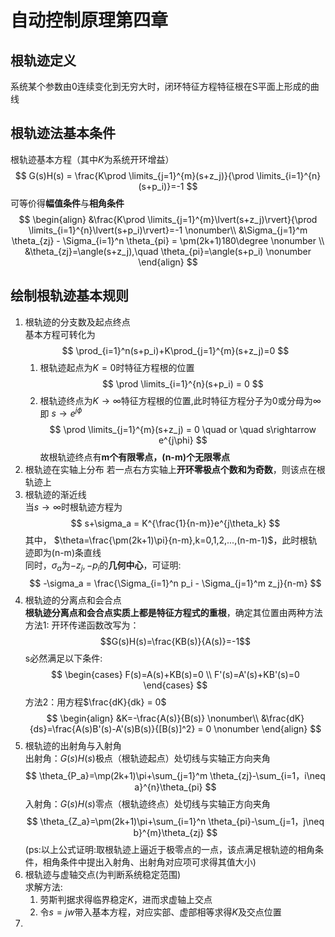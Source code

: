 # 自动控制原理第四章

## 根轨迹定义
系统某个参数由0连续变化到无穷大时，闭环特征方程特征根在S平面上形成的曲线

## 根轨迹法基本条件
根轨迹基本方程（其中$K$为系统开环增益）
$$
G(s)H(s) = \frac{K\prod \limits_{j=1}^{m}(s+z_j)}{\prod \limits_{i=1}^{n}(s+p_i)}=-1
$$
可等价得**幅值条件**与**相角条件**
$$
\begin{align}
&\frac{K\prod \limits_{j=1}^{m}\lvert(s+z_j)\rvert}{\prod \limits_{i=1}^{n}\lvert(s+p_i)\rvert}=-1 \nonumber\\
&\Sigma_{j=1}^m \theta_{zj} - \Sigma_{i=1}^n \theta_{pi} = \pm(2k+1)180\degree \nonumber \\
&\theta_{zj}=\angle(s+z_j),\quad \theta_{pi}=\angle(s+p_i) \nonumber
\end{align}
$$

## 绘制根轨迹基本规则
1. 根轨迹的分支数及起点终点 \
   基本方程可转化为
   $$
   \prod_{i=1}^n(s+p_i)+K\prod_{j=1}^{m}(s+z_j)=0
   $$
   1. 根轨迹起点为$K=0$时特征方程根的位置
      $$
      \prod \limits_{i=1}^{n}(s+p_i) = 0
      $$
   2. 根轨迹终点为$K\rightarrow\infty$特征方程根的位置,此时特征方程分子为0或分母为$\infty$即  $s\rightarrow e^{j\phi}$
      $$
      \prod \limits_{j=1}^{m}(s+z_j) = 0 \quad or \quad s\rightarrow e^{j\phi}
      $$
      故根轨迹终点有**m个有限零点，(n-m)个无限零点**
2. 根轨迹在实轴上分布
   若一点右方实轴上**开环零极点个数和为奇数**，则该点在根轨迹上
3. 根轨迹的渐近线 \
   当$s\rightarrow\infty$时根轨迹方程为
   $$
   s+\sigma_a = K^{\frac{1}{n-m}}e^{j\theta_k}
   $$
   其中， $\theta=\frac{\pm(2k+1)\pi}{n-m},k=0,1,2,...,(n-m-1)$，此时根轨迹即为(n-m)条直线 \
   同时，$\sigma_a$为$-z_j,-p_i$的**几何中心**，可证明:
   $$
   -\sigma_a = \frac{\Sigma_{i=1}^n p_i - \Sigma_{j=1}^m z_j}{n-m}
   $$
4. 根轨迹的分离点和会合点 \
   **根轨迹分离点和会合点实质上都是特征方程式的重根**，确定其位置由两种方法 \
   方法1: 开环传递函数改写为：
   $$G(s)H(s)=\frac{KB(s)}{A(s)}=-1$$ 
   s必然满足以下条件:
   $$
   \begin{cases}
   F(s)=A(s)+KB(s)=0 \\
   F'(s)=A'(s)+KB'(s)=0
   \end{cases}
   $$
   方法2：用方程$\frac{dK}{dk} = 0$
   $$
   \begin{align}
   &K=-\frac{A(s)}{B(s)} \nonumber\\
   &\frac{dK}{ds}=\frac{A(s)B'(s)-A'(s)B(s)}{[B(s)]^2} = 0 \nonumber
   \end{align}
   $$
5. 根轨迹的出射角与入射角 \
   出射角：$G(s)H(s)$极点（根轨迹起点）处切线与实轴正方向夹角 
   $$
   \theta_{P_a}=\mp(2k+1)\pi+\sum_{j=1}^m \theta_{zj}-\sum_{i=1，i\neq a}^{n}\theta_{pi}
   $$
   入射角：$G(s)H(s)$零点（根轨迹终点）处切线与实轴正方向夹角
   $$
   \theta_{Z_a}=\pm(2k+1)\pi+\sum_{i=1}^n \theta_{pi}-\sum_{j=1，j\neq b}^{m}\theta_{zj}
   $$
   (ps:以上公式证明:取根轨迹上逼近于极零点的一点，该点满足根轨迹的相角条件，相角条件中提出入射角、出射角对应项可求得其值大小)
6. 根轨迹与虚轴交点(为判断系统稳定范围) \
   求解方法:
   1. 劳斯判据求得临界稳定$K$，进而求虚轴上交点
   2. 令$s=jw$带入基本方程，对应实部、虚部相等求得$K$及交点位置
7. 